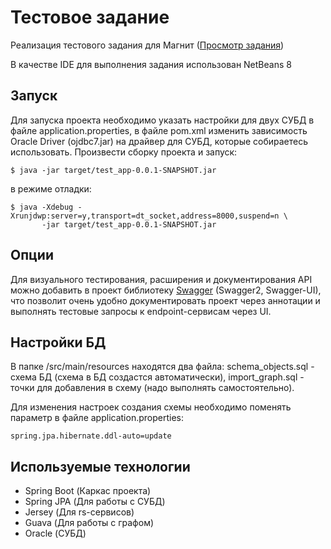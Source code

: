 # Тестовое задание
Реализация тестового задания для Магнит ([Просмотр задания](test_task.md))

В качестве IDE для выполнения задания использован NetBeans 8

## Запуск
Для запуска проекта необходимо указать настройки для двух СУБД в файле application.properties, в файле pom.xml изменить зависимость Oracle Driver (ojdbc7.jar) на драйвер для СУБД, которые собираетесь использовать.
Произвести сборку проекта и запуск:

```
$ java -jar target/test_app-0.0.1-SNAPSHOT.jar
```

в режиме отладки:
```
$ java -Xdebug -Xrunjdwp:server=y,transport=dt_socket,address=8000,suspend=n \
       -jar target/test_app-0.0.1-SNAPSHOT.jar
```

## Опции
Для визуального тестирования, расширения и документирования API можно добавить в проект библиотеку [Swagger](https://swagger.io/) (Swagger2, Swagger-UI), что позволит очень удобно документировать проект через аннотации и выполнять тестовые запросы к endpoint-сервисам через UI.

## Настройки БД
В папке /src/main/resources находятся два файла: schema_objects.sql - схема БД (схема в БД создастся автоматически), import_graph.sql - точки для добавления в схему (надо выполнять самостоятельно).

Для изменения настроек создания схемы необходимо поменять параметр в файле application.properties:

```
spring.jpa.hibernate.ddl-auto=update
```


## Используемые технологии
* Spring Boot (Каркас проекта)
* Spring JPA (Для работы с СУБД)
* Jersey (Для rs-сервисов)
* Guava (Для работы с графом)
* Oracle (СУБД)